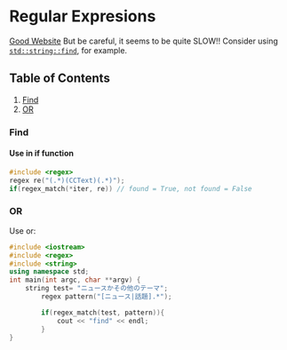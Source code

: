 # Regular Expresions
[Good Website](http://program.station.ez-net.jp/special/handbook/cpp/string/regex.asp)
But be careful, it seems to be quite SLOW!! Consider using [`std::string::find`](http://www.cplusplus.com/reference/string/string/find/), for example.

## Table of Contents
1. [Find](#find)
2. [OR](#or)

### Find
#### Use in if function
```cpp
#include <regex>
regex re("(.*)(CCText)(.*)");
if(regex_match(*iter, re)) // found = True, not found = False
```

### OR
Use or:
```cpp
#include <iostream>
#include <regex>
#include <string>
using namespace std; 
int main(int argc, char **argv) {
    string test= "ニュースかその他のテーマ";
		regex pattern("[ニュース|話題].*");

		if(regex_match(test, pattern)){
			cout << "find" << endl;
		}
}
```
